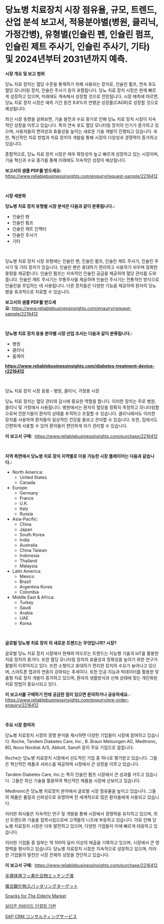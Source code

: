 <p><h1>당뇨병 치료장치 시장 점유율, 규모, 트렌드, 산업 분석 보고서, 적용분야별(병원, 클리닉, 가정간병), 유형별(인슐린 펜, 인슐린 펌프, 인슐린 제트 주사기, 인슐린 주사기, 기타) 및 2024년부터 2031년까지 예측.</h1></p><p><strong>시장 개요 및 보고 범위</strong></p>
<p><p>당뇨 치료 장치는 혈당 수준을 통제하기 위해 사용되는 장치로, 인슐린 펌프, 연속 포도 혈당 모니터링 장치, 인슐린 주사기 등이 포함됩니다. 당뇨 치료 장치 시장은 현재 빠르게 성장하고 있으며, 미래에도 계속해서 성장할 것으로 전망됩니다. 시장 예측에 따르면, 당뇨 치료 장치 시장은 예측 기간 동안 9.6%의 연평균 성장률(CAGR)로 성장할 것으로 예상됩니다.</p><p>최신 시장 동향을 살펴보면, 기술 발전과 수요 증가로 인해 당뇨 치료 장치 시장이 지속적인 성장을 이루고 있습니다. 특히 연속 포도 혈당 모니터링 장치의 인기가 증가하고 있으며, 사용자들의 편의성과 효율성을 높이는 새로운 기술 개발이 진행되고 있습니다. 또한, 혁신적인 치료 방법과 치료 장치의 개발을 통해 시장의 다양성과 경쟁력이 증가하고 있습니다.</p><p>종합적으로, 당뇨 치료 장치 시장은 매우 확장성이 높고 빠르게 성장하고 있는 시장이며, 기술 혁신과 수요 증가를 통해 미래에도 지속적인 성장이 예상됩니다.</p></p>
<p><strong>보고서의 샘플 PDF를 받으세요:</strong> <a href="https://www.reliablebusinessinsights.com/enquiry/request-sample/2216412">https://www.reliablebusinessinsights.com/enquiry/request-sample/2216412</a></p>
<p>&nbsp;</p>
<p><strong>시장 세분화</strong></p>
<p><strong>당뇨병 치료 장치 유형별 시장 분석은 다음과 같이 분류됩니다.:</strong></p>
<p><ul><li>인슐린 펜</li><li>인슐린 펌프</li><li>인슐린 제트 인젝터</li><li>인슐린 주사기</li><li>기타</li></ul></p>
<p>&nbsp;</p>
<p><p>당뇨병 치료 장치 시장 유형에는 인슐린 펜, 인슐린 펌프, 인슐린 제트 주사기, 인슐린 주사기 및 기타 장치가 있습니다. 인슐린 펜은 휴대하기 편리하고 사용하기 쉬우며 정확한 용량을 제공합니다. 인슐린 펌프는 지속적인 인슐린 공급을 제공하여 혈당 관리를 도와줍니다. 인슐린 제트 주사기는 무통주사를 제공하며 인슐린 주사기는 전통적인 방식으로 인슐린을 주입하는 데 사용됩니다. 다른 장치들은 다양한 기능을 제공하여 환자의 당뇨병을 효과적으로 치료할 수 있습니다.</p></p>
<p><strong>보고서의 샘플 PDF를 받으세요:</strong>&nbsp;<a href="https://www.reliablebusinessinsights.com/enquiry/request-sample/2216412">https://www.reliablebusinessinsights.com/enquiry/request-sample/2216412</a></p>
<p>&nbsp;</p>
<p><strong> 당뇨병 치료 장치 응용 분야별 시장 산업 조사는 다음과 같이 분류됩니다.:</strong></p>
<p><ul><li>병원</li><li>클리닉</li><li>홈케어</li></ul></p>
<p><strong><a href="https://www.reliablebusinessinsights.com/diabetes-treatment-device-r2216412">https://www.reliablebusinessinsights.com/diabetes-treatment-device-r2216412</a></strong></p>
<p>&nbsp;</p>
<p><p>당뇨 치료 장치 시장 응용 - 병원, 클리닉, 가정용 시장</p><p>당뇨 치료 장치는 혈당 관리와 감시에 중요한 역할을 합니다. 이러한 장치는 주로 병원, 클리닉 및 가정에서 사용됩니다. 병원에서는 환자의 혈당을 정확히 측정하고 모니터링함으로써 전문가들이 환자의 상태를 추적하고 조절할 수 있습니다. 클리닉에서도 이러한 장치를 사용하여 환자들의 일상적인 건강을 돌보고 관리할 수 있습니다. 또한, 집에서도 간편하게 사용할 수 있어 환자들이 편안하게 자가 관리할 수 있습니다.</p></p>
<p><strong>이 보고서 구매:</strong>&nbsp; <a href="https://www.reliablebusinessinsights.com/purchase/2216412">https://www.reliablebusinessinsights.com/purchase/2216412</a></p>
<p>&nbsp;</p>
<p><strong>지역 측면에서 당뇨병 치료 장치 지역별로 이용 가능한 시장 플레이어는 다음과 같습니다.:</strong></p>
<p><ul>
    <li>
        North America:
        <ul>
            <li>United States</li>
            <li>Canada</li>
        </ul>
    </li>
    <li>
        Europe:
        <ul>
            <li>Germany</li>
            <li>France</li>
            <li>U.K.</li>
            <li>Italy</li>
            <li>Russia</li>
        </ul>
    </li>
    <li>
        Asia-Pacific:
        <ul>
            <li>China</li>
            <li>Japan</li>
            <li>South Korea</li>
            <li>India</li>
            <li>Australia</li>
            <li>China Taiwan</li>
            <li>Indonesia</li>
            <li>Thailand</li>
            <li>Malaysia</li>
        </ul>
    </li>
    <li>
        Latin America:
        <ul>
            <li>Mexico</li>
            <li>Brazil</li>
            <li>Argentina Korea</li>
            <li>Colombia</li>
        </ul>
    </li>
    <li>
        Middle East & Africa:
        <ul>
            <li>Turkey</li>
            <li>Saudi</li>
            <li>Arabia</li>
            <li>UAE</li>
            <li>Korea</li>
        </ul>
    </li>
    </ul></p>
<p>&nbsp;</p>
<p><strong>글로벌 당뇨병 치료 장치 의 새로운 트렌드는 무엇입니까? 시장?</strong></p>
<p><p>글로벌 당뇨 치료 장치 시장에서 현재와 떠오르는 트렌드는 지능형 기술과 IoT를 활용한 치료 장치의 증가다. 또한 혈당 모니터링 장치의 효율성과 정확성을 높이기 위한 연구가 활발히 이루어지고 있다. 또한 소형이고 휴대하기 편리한 장치의 수요가 늘어나고 있으며, 스마트폰 앱과의 연동이 강화되는 추세이다. 또한 인공 지능과 빅데이터를 활용한 맞춤형 치료 장치 개발이 증가하고 있으며, 환자의 생활방식과 신체 상태에 맞는 개인화된 치료 방법이 중요시되고 있다.</p></p>
<p><strong>이 보고서를 구매하기 전에 궁금한 점이 있으면 문의하거나 공유하세요.</strong>- <a href="https://www.reliablebusinessinsights.com/enquiry/pre-order-enquiry/2216412">https://www.reliablebusinessinsights.com/enquiry/pre-order-enquiry/2216412</a></p>
<p>&nbsp;</p>
<p><strong>주요 시장 참여자</strong></p>
<p><p>당뇨병 치료장치 시장의 경쟁 분석을 제시하면 다양한 기업들이 시장에 참여하고 있습니다. Roche, Tandem Diabetes Care, Inc., B. Braun Melsungen AG, Medtronic, BD, Novo Nordisk A/S, Abbott, Sanofi 등이 주요 기업으로 꼽힙니다. </p><p>Roche는 당뇨병 치료장치 시장에서 선도적인 기업 중 하나로 평가받고 있습니다. 그들은 혁신적인 제품과 서비스를 제공하여 시장에서 큰 성장을 이루고 있습니다. </p><p>Tandem Diabetes Care, Inc.는 특히 인슐린 펌프 시장에서 큰 성과를 거두고 있습니다. 그들은 최신 기술을 활용하여 혁신적인 제품을 시장에 선보이고 있습니다. </p><p>Medtronic은 당뇨병 치료장치 분야에서 글로벌 시장 점유율을 높이고 있습니다. 그들의 제품은 품질과 신뢰성으로 유명하며 전 세계적으로 많은 환자들에게 사용되고 있습니다. </p><p>이러한 회사들은 지속적인 연구 및 개발을 통해 시장에서 경쟁력을 유지하고 있으며, 최신 트랜드와 기술을 접목시킴으로써 고객들의 니즈에 부응하고 있습니다. 이로 인해 당뇨병 치료장치 시장은 더욱 발전하고 있으며, 다양한 기업들이 이에 빠르게 대응하고 있습니다.</p><p>이러한 기업들 중 일부는 약 100억 달러 이상의 매출을 기록하고 있으며, 시장에서 큰 영향력을 행사하고 있습니다. 당뇨병 치료장치 시장은 지속적으로 성장하고 있으며, 이러한 기업들의 발전은 시장 전체의 성장을 견인하고 있습니다.</p></p>
<p><strong>이 보고서 구매:</strong>&nbsp;&nbsp;<a href="https://www.reliablebusinessinsights.com/purchase/2216412">https://www.reliablebusinessinsights.com/purchase/2216412</a></p>
<p><p><a href="https://github.com/EstelWisozk1/Market-Research-Report-List-2/blob/main/3166593122862.md">半導体用フッ素化合物エッチング液</a></p><p><a href="https://github.com/andym141978/Market-Research-Report-List-1/blob/main/8673917122863.md">複合酸化物スパッタリングターゲット</a></p><p><a href="https://issuu.com/reportprime-2/docs/snacks-for-the-elderly-market-size-2030.pptx">Snacks for The Elderly Market</a></p><p><a href="https://github.com/raap8632/Market-Research-Report-List-1/blob/main/4111792108603.md">실리콘 카바이드 단결정 기판</a></p><p><a href="https://medium.com/@trevawiszk20231/sap-crm%E3%82%B3%E3%83%B3%E3%82%B5%E3%83%AB%E3%83%86%E3%82%A3%E3%83%B3%E3%82%B0%E3%82%B5%E3%83%BC%E3%83%93%E3%82%B9%E5%B8%82%E5%A0%B4-%E7%AB%B6%E4%BA%89%E5%88%86%E6%9E%90-%E5%B8%82%E5%A0%B4%E3%83%88%E3%83%AC%E3%83%B3%E3%83%89-2031%E5%B9%B4%E3%81%BE%E3%81%A7%E3%81%AE%E4%BA%88%E6%B8%AC-bf3b53972655">SAP CRM コンサルティングサービス</a></p></p>